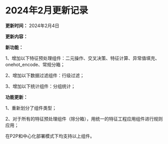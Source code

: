 # 2024年2月更新记录

**更新时间：** 2024年2月4日

**更新内容：**

**新功能：**

1、增加以下特征预处理组件：二元操作、交叉决策、特征计算、异常值填充、onehot_encode、常规分箱；

2、增加以下数据过滤组件：行级过滤；

3、增加以下统计组件：分组统计；

**功能更新：**

1、重新划分了组件类型；

2、对于所有的特征预处理组件（除分箱），用统一的特征工程应用组件进行规则应用；

在P2P和中心化部署模式下均支持以上组件。
